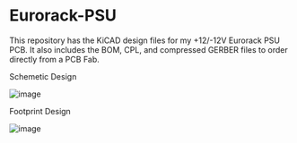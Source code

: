 # Eurorack-PSU
This repository has the KiCAD design files for my +12/-12V Eurorack PSU PCB. It also includes the BOM, CPL, and compressed GERBER files to order directly from a PCB Fab.

Schemetic Design

![image](https://github.com/JacobParent7/Eurorack-PSU-/assets/105901480/8efcebb9-f54d-45e0-b2d8-d591e7b11a28)

Footprint Design

![image](https://github.com/JacobParent7/Eurorack-PSU-/assets/105901480/083ee302-c9da-422e-bead-0cb98824cdaa)

